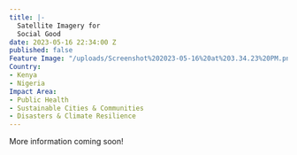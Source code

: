 ```yaml
---
title: |-
  Satellite Imagery for
  Social Good
date: 2023-05-16 22:34:00 Z
published: false
Feature Image: "/uploads/Screenshot%202023-05-16%20at%203.34.23%20PM.png"
Country:
- Kenya
- Nigeria
Impact Area:
- Public Health
- Sustainable Cities & Communities
- Disasters & Climate Resilience
---
```


More information coming soon!